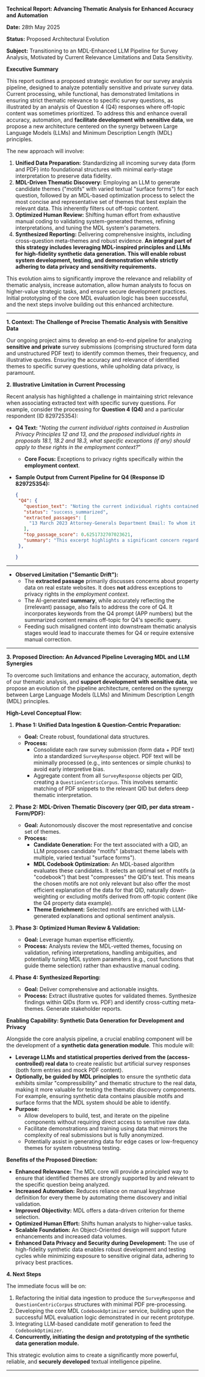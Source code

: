 
**Technical Report: Advancing Thematic Analysis for Enhanced Accuracy and Automation**

**Date:** 28th May 2025

**Status:** Proposed Architectural Evolution

**Subject:** Transitioning to an MDL-Enhanced LLM Pipeline for Survey Analysis, Motivated by Current Relevance Limitations and Data Sensitivity.

**Executive Summary**

This report outlines a proposed strategic evolution for our survey analysis pipeline, designed to analyze potentially sensitive and private survey data. Current processing, while functional, has demonstrated limitations in ensuring strict thematic relevance to specific survey questions, as illustrated by an analysis of Question 4 (Q4) responses where off-topic content was sometimes prioritized. To address this and enhance overall accuracy, automation, and **facilitate development with sensitive data**, we propose a new architecture centered on the synergy between Large Language Models (LLMs) and Minimum Description Length (MDL) principles.

The new approach will involve:
1.  **Unified Data Preparation:** Standardizing all incoming survey data (form and PDF) into foundational structures with minimal early-stage interpretation to preserve data fidelity.
2.  **MDL-Driven Thematic Discovery:** Employing an LLM to generate candidate themes ("motifs" with varied textual "surface forms") for each question, followed by an MDL-based optimization process to select the most concise and representative set of themes that best explain the relevant data. This inherently filters out off-topic content.
3.  **Optimized Human Review:** Shifting human effort from exhaustive manual coding to validating system-generated themes, refining interpretations, and tuning the MDL system's parameters.
4.  **Synthesized Reporting:** Delivering comprehensive insights, including cross-question meta-themes and robust evidence.
**An integral part of this strategy includes leveraging MDL-inspired principles and LLMs for high-fidelity synthetic data generation. This will enable robust system development, testing, and demonstration while strictly adhering to data privacy and sensitivity requirements.**

This evolution aims to significantly improve the relevance and reliability of thematic analysis, increase automation, allow human analysts to focus on higher-value strategic tasks, and ensure secure development practices. Initial prototyping of the core MDL evaluation logic has been successful, and the next steps involve building out this enhanced architecture.

---

**1. Context: The Challenge of Precise Thematic Analysis with Sensitive Data**

Our ongoing project aims to develop an end-to-end pipeline for analyzing **sensitive and private** survey submissions (comprising structured form data and unstructured PDF text) to identify common themes, their frequency, and illustrative quotes. Ensuring the accuracy and relevance of identified themes to specific survey questions, while upholding data privacy, is paramount.

**2. Illustrative Limitation in Current Processing**

Recent analysis has highlighted a challenge in maintaining strict relevance when associating extracted text with specific survey questions. For example, consider the processing for **Question 4 (Q4)** and a particular respondent (ID 829725354):

*   **Q4 Text:** "*Noting the current individual rights contained in Australian Privacy Principles 12 and 13, and the proposed individual rights in proposals 18.1, 18.2 and 18.3, what specific exceptions (if any) should apply to these rights in the employment context?*"
    *   **Core Focus:** Exceptions to privacy rights specifically within the **employment context**.

*   **Sample Output from Current Pipeline for Q4 (Response ID 829725354):**
    ```json
    {
     "Q4": {
       "question_text": "Noting the current individual rights contained in Australian Privacy Principles 12 and 13, and the proposed individual rights in proposals 18.1, 18.2 and 18.3, what specific exceptions (if any) should apply to these rights in the employment context?",
       "status": "success_summarized",
       "extracted_passages": [
         "13 March 2023 Attorney-Generals Department Email: To whom it may concern Thank you for the opportunity to provide feedback on the Privacy Act Review Report. I would like to raise an issue that undermines the privacy rights of Australians. Property data is available for everyone and websites such as Realestate.com.au display past and current pictures of your home, even though the property is off market."
       ],
       "top_passage_score": 0.6251732707023621,
       "summary": "This excerpt highlights a significant concern regarding privacy rights in Australia, specifically concerning the availability of property data. The Attorney-Generals Department points to the Privacy Act 2022, referencing principles 12 and 13, and proposes new rights for individuals in proposals 18.1, 18.2, and 18.3. The core issue is that real estate websites like Realestate.com.au are collecting and displaying property images, potentially violating individuals\u2019 right to control their personal information and privacy."
     },
    
    }
    ```
    

---
*   **Observed Limitation ("Semantic Drift"):**
    *   The **extracted passage** primarily discusses concerns about property data on real estate websites. It does **not** address exceptions to privacy rights in the *employment context*.
    *   The AI-generated **summary**, while accurately reflecting the (irrelevant) passage, also fails to address the core of Q4. It incorporates keywords from the Q4 prompt (APP numbers) but the summarized content remains off-topic for Q4's specific query.
    *   Feeding such misaligned content into downstream thematic analysis stages would lead to inaccurate themes for Q4 or require extensive manual correction.

---

**3. Proposed Direction: An Advanced Pipeline Leveraging MDL and LLM Synergies**

To overcome such limitations and enhance the accuracy, automation, depth of our thematic analysis, and **support development with sensitive data**, we propose an evolution of the pipeline architecture, centered on the synergy between Large Language Models (LLMs) and Minimum Description Length (MDL) principles.

**High-Level Conceptual Flow:**

1.  **Phase 1: Unified Data Ingestion & Question-Centric Preparation:**
    *   **Goal:** Create robust, foundational data structures.
    *   **Process:**
        *   Consolidate each raw survey submission (form data + PDF text) into a standardized `SurveyResponse` object. PDF text will be minimally processed (e.g., into sentences or simple chunks) to avoid early interpretive bias.
        *   Aggregate content from all `SurveyResponse` objects per QID, creating a `QuestionCentricCorpus`. This involves semantic matching of PDF snippets to the relevant QID but defers deep thematic interpretation.

2.  **Phase 2: MDL-Driven Thematic Discovery (per QID, per data stream - Form/PDF):**
    *   **Goal:** Autonomously discover the most representative and concise set of themes.
    *   **Process:**
        *   **Candidate Generation:** For the text associated with a QID, an LLM proposes candidate "motifs" (abstract theme labels with multiple, varied textual "surface forms").
        *   **MDL Codebook Optimization:** An MDL-based algorithm evaluates these candidates. It selects an optimal set of motifs (a "codebook") that best "compresses" the QID's text. This means the chosen motifs are not only relevant but also offer the most efficient explanation of the data for that QID, naturally down-weighting or excluding motifs derived from off-topic content (like the Q4 property data example).
        *   **Theme Enrichment:** Selected motifs are enriched with LLM-generated explanations and optional sentiment analysis.

3.  **Phase 3: Optimized Human Review & Validation:**
    *   **Goal:** Leverage human expertise efficiently.
    *   **Process:** Analysts review the MDL-vetted themes, focusing on validation, refining interpretations, handling ambiguities, and potentially tuning MDL system parameters (e.g., cost functions that guide theme selection) rather than exhaustive manual coding.

4.  **Phase 4: Synthesized Reporting:**
    *   **Goal:** Deliver comprehensive and actionable insights.
    *   **Process:** Extract illustrative quotes for validated themes. Synthesize findings within QIDs (form vs. PDF) and identify cross-cutting meta-themes. Generate stakeholder reports.

**Enabling Capability: Synthetic Data Generation for Development and Privacy**

Alongside the core analysis pipeline, a crucial enabling component will be the development of a **synthetic data generation module**. This module will:
*   **Leverage LLMs and statistical properties derived from the (access-controlled) real data** to create realistic but artificial survey responses (both form entries and mock PDF content).
*   **Optionally, be guided by MDL principles** to ensure the synthetic data exhibits similar "compressibility" and thematic structure to the real data, making it more valuable for testing the thematic discovery components. For example, ensuring synthetic data contains plausible motifs and surface forms that the MDL system should be able to identify.
*   **Purpose:**
    *   Allow developers to build, test, and iterate on the pipeline components without requiring direct access to sensitive raw data.
    *   Facilitate demonstrations and training using data that mirrors the complexity of real submissions but is fully anonymized.
    *   Potentially assist in generating data for edge cases or low-frequency themes for system robustness testing.

**Benefits of the Proposed Direction:**

*   **Enhanced Relevance:** The MDL core will provide a principled way to ensure that identified themes are strongly supported by and relevant to the specific question being analyzed.
*   **Increased Automation:** Reduces reliance on manual keyphrase definition for every theme by automating theme discovery and initial validation.
*   **Improved Objectivity:** MDL offers a data-driven criterion for theme selection.
*   **Optimized Human Effort:** Shifts human analysts to higher-value tasks.
*   **Scalable Foundation:** An Object-Oriented design will support future enhancements and increased data volumes.
*   **Enhanced Data Privacy and Security during Development:** The use of high-fidelity synthetic data enables robust development and testing cycles while minimizing exposure to sensitive original data, adhering to privacy best practices.

**4. Next Steps**

The immediate focus will be on:
1.  Refactoring the initial data ingestion to produce the `SurveyResponse` and `QuestionCentricCorpus` structures with minimal PDF pre-processing.
2.  Developing the core MDL `CodebookOptimizer` service, building upon the successful MDL evaluation logic demonstrated in our recent prototype.
3.  Integrating LLM-based candidate motif generation to feed the `CodebookOptimizer`.
4.  **Concurrently, initiating the design and prototyping of the synthetic data generation module.**

This strategic evolution aims to create a significantly more powerful, reliable, and **securely developed** textual intelligence pipeline.

---

